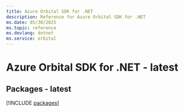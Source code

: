 ```yaml
---
title: Azure Orbital SDK for .NET
description: Reference for Azure Orbital SDK for .NET
ms.date: 05/30/2025
ms.topic: reference
ms.devlang: dotnet
ms.service: orbital
---
```

# Azure Orbital SDK for .NET - latest
## Packages - latest
[!INCLUDE [packages](orbital-index.md)]